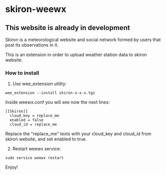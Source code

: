 # skiron-weewx
## This website is already in development
Skiron is a meteorological website and social network formed by users that post its observations in it. 

This is an extension in order to upload weather station data to skiron website.

### How to install

1. Use wee_extension utility:

```
wee_extension --install skiron-x-x-x.tgz
```

Inside weewx.conf you will see now the next lines:

```
[[Skiron]]
  cloud_key = replace_me
  enabled = false
  cloud_id = replace_me
```

Replace the "replace_me" texts with your cloud_key and cloud_id from skiron website, and set enabled to true.

2. Restart weewx service:
```
sudo service weewx restart
```


Enjoy!
